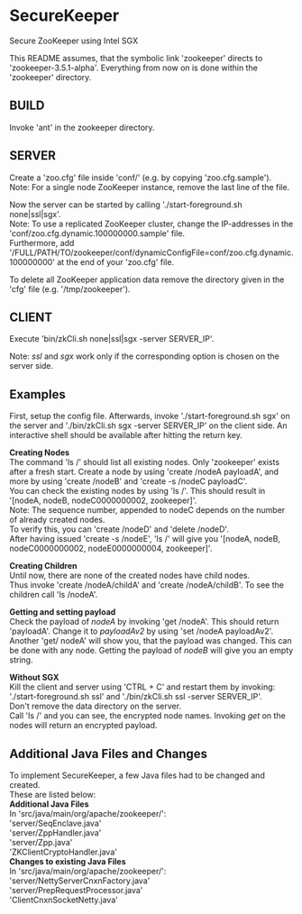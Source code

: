 # SecureKeeper
Secure ZooKeeper using Intel SGX

This README assumes, that the symbolic link 'zookeeper' directs 
to 'zookeeper-3.5.1-alpha'.
Everything from now on is done within the 'zookeeper' directory.

BUILD
-------------
Invoke 'ant' in the zookeeper directory.

SERVER
-------------
Create a 'zoo.cfg' file inside 'conf/' (e.g. by copying 'zoo.cfg.sample').  
Note: For a single node ZooKeeper instance, remove the last line of the file.

Now the server can be started by calling './start-foreground.sh none|ssl|sgx'.  
Note: To use a replicated ZooKeeper cluster, change the IP-addresses 
in the 'conf/zoo.cfg.dynamic.100000000.sample' file.  
Furthermore, add '/FULL/PATH/TO/zookeeper/conf/dynamicConfigFile=conf/zoo.cfg.dynamic.100000000' 
at the end of your 'zoo.cfg' file.

To delete all ZooKeeper application data remove the directory given in the 'cfg' file (e.g. '/tmp/zookeeper').

CLIENT
-------------
Execute 'bin/zkCli.sh none|ssl|sgx -server SERVER_IP'.

Note: *ssl* and *sgx* work only if the corresponding option is chosen on the server side.


Examples
-------------
First, setup the config file.
Afterwards, invoke './start-foreground.sh sgx' on the server and './bin/zkCli.sh sgx -server SERVER_IP' on the client side.
An interactive shell should be available after hitting the return key.  

**Creating Nodes**  
The command 'ls /' should list all existing nodes.
Only 'zookeeper' exists after a fresh start.
Create a node by using 'create /nodeA payloadA',
and more by using 'create /nodeB' and 'create -s /nodeC payloadC'.  
You can check the existing nodes by using 'ls /'.
This should result in '[nodeA, nodeB, nodeC0000000002, zookeeper]'.  
Note: The sequence number, appended to nodeC depends on the number of already created nodes.  
To verify this, you can 'create /nodeD' and 'delete /nodeD'.  
After having issued 'create -s /nodeE',
'ls /' will give you '[nodeA, nodeB, nodeC0000000002, nodeE0000000004, zookeeper]'.  

**Creating Children**  
Until now, there are none of the created nodes have child nodes.  
Thus invoke 'create /nodeA/childA' and 'create /nodeA/childB'.
To see the children call 'ls /nodeA'.

**Getting and setting payload**  
Check the payload of *nodeA* by invoking 'get /nodeA'.
This should return 'payloadA'.
Change it to *payloadAv2* by using 'set /nodeA payloadAv2'.
Another 'get/ nodeA' will show you, that the payload was changed.
This can be done with any node.
Getting the payload of *nodeB* will give you an empty string.

**Without SGX**  
Kill the client and server using 'CTRL + C' and restart them by invoking:  
'./start-foreground.sh ssl' and './bin/zkCli.sh ssl -server SERVER_IP'.  
Don't remove the data directory on the server.  
Call 'ls /' and you can see, the encrypted node names.
Invoking *get* on the nodes will return an encrypted payload.

Additional Java Files and Changes
-------------
To implement SecureKeeper, a few Java files had to be changed and created.  
These are listed below:  
**Additional Java Files**  
In 'src/java/main/org/apache/zookeeper/':  
'server/SeqEnclave.java'  
'server/ZppHandler.java'  
'server/Zpp.java'  
'ZKClientCryptoHandler.java'  
**Changes to existing Java Files**   
In 'src/java/main/org/apache/zookeeper/':  
'server/NettyServerCnxnFactory.java'  
'server/PrepRequestProcessor.java'  
'ClientCnxnSocketNetty.java'
